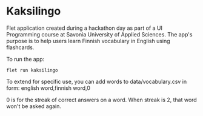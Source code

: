 # Kaksilingo

Flet application created during a hackathon day as part of a UI Programming course at Savonia University of Applied Sciences. The app's purpose is to help users learn Finnish vocabulary in English using flashcards.

To run the app:

```
flet run kaksilingo
```

To extend for specific use, you can add words to data/vocabulary.csv in form: english word,finnish word,0

0 is for the streak of correct answers on a word. When streak is 2, that word won't be asked again.
